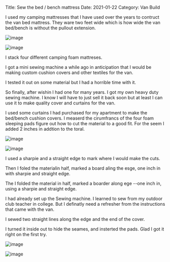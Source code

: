 Title: Sew the bed / bench mattress
Date: 2021-01-22
Category: Van Build

I used my camping mattresses that I have used over the years to contruct the van bed mattress.  They ware two feet wide which is how wide the van bed/bench is without the pullout extension.


![image](https://api.pcloud.com/getpubthumb?code=XZgnlmXZIqqxnq8uIBHo5keqvIemMVj0cqck&linkpassword=undefined&size=400x400&crop=0&type=autok)







![image](https://api.pcloud.com/getpubthumb?code=XZJMlmXZhQekVvycNGf41STeF8ia3hDKumry&linkpassword=undefined&size=400x400&crop=0&type=autok)

I stack four different camping foam mattreses.

I got a mini sewing machine a while ago in anticipation that I would be making custom cushion covers and other textiles for the van.  

I tested it out on some material but I had a horrible time with it.

So finally, after wishin I had one for many years.  I got my own heavy duty sewing machine.  I know I will have to just sell it back soon but at least I can use it to make quality cover and curtains for the van. 

I used some curtains I had purchased for my apartment to make the bed/bench cushion covers.  I measerd the cirumfrancs of the four foam sleeping pads figure out how to cut the material to a good fit.  For the seem I added 2 inches in addtion to the toral. 

![image](https://api.pcloud.com/getpubthumb?code=XZ9elmXZtKVYehXz9HjsWHg5h5zprQVKBwxV&linkpassword=undefined&size=400x400&crop=0&type=autok)

![image](https://api.pcloud.com/getpubthumb?code=XZoelmXZ0SbP0wTKSukTUvvIggxnrh0NqPtV&linkpassword=undefined&size=400x400&crop=0&type=autok)

I used a sharpie and a straight edge to mark where I would make the cuts.

Then I foled the materialin half, marked a board aling the esge, one inch in with sharpie and straight edge.

The I folded the material in half, marked a boarder along ege --one inch in, using a sharpie and straight edge.

I had already set up the Sewing machine.   I learned to sew from my outdoor club teacher in college.  But I definatly need a refresher from the instructions that came with the van.

I sewed two straight lines along the edge and the end of the cover.

I turned it inside out to hide the seames, and insterted the pads.  Glad I got it right on the first try.

![image](https://api.pcloud.com/getpubthumb?code=ZB9lmXZrygjan3EaL4fTAYycaBLLjuqc5eV&linkpassword=undefined&size=400x400&crop=0&type=autok)

![image](https://api.pcloud.com/getpubthumb?code=XZo9lmXZ9hQW3mbzS2bFcqowOytC7p8WMrOk&linkpassword=undefined&size=400x400&crop=0&type=autok)
